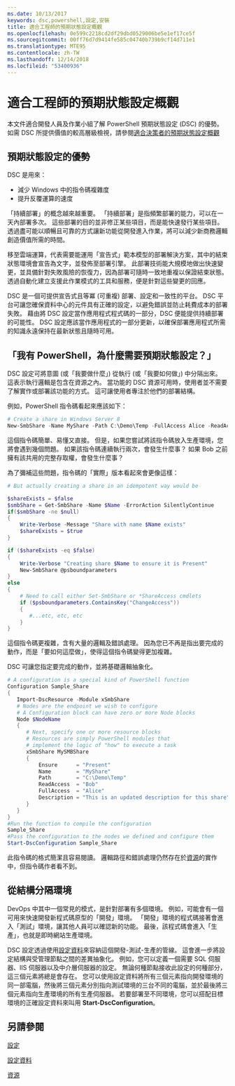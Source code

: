 ```yaml
---
ms.date: 10/13/2017
keywords: dsc,powershell,設定,安裝
title: 適合工程師的預期狀態設定概觀
ms.openlocfilehash: 0e599c2218cd2df29dbd0529006be5e1ef17ce5f
ms.sourcegitcommit: 00ff76d7d9414fe585c04740b739b9cf14d711e1
ms.translationtype: MTE95
ms.contentlocale: zh-TW
ms.lasthandoff: 12/14/2018
ms.locfileid: "53400936"
---
```

# <a name="desired-state-configuration-overview-for-engineers"></a>適合工程師的預期狀態設定概觀

本文件適合開發人員及作業小組了解 PowerShell 預期狀態設定 (DSC) 的優勢。
如需 DSC 所提供價值的較高層級檢視，請參閱[適合決策者的預期狀態設定概觀](decisionMaker.md)

## <a name="benefits-of-desired-state-configuration"></a>預期狀態設定的優勢

DSC 是用來：

- 減少 Windows 中的指令碼複雜度
- 提升反覆運算的速度

「持續部署」的概念越來越重要。
「持續部署」是指頻繁部署的能力，可以在一天內部署多次。
這些部署的目的並非修正某些項目，而是能快速發行某些項目。
透過盡可能以順暢且可靠的方式讓新功能從開發進入作業，將可以減少新商務邏輯創造價值所需的時間。

移至雲端運算，代表需要能運用「宣告式」範本模型的部署解決方案，其中的結束狀態環境會宣告為文字，並發佈至部署引擎。
此部署技術能大規模地做出快速變更，並具備針對失敗風險的恢復力，因為部署可隨時一致地重複以保證結束狀態。
透過自動化建立支援此作業模式的工具和服務，便是針對這些變更的回應。

DSC 是一個可提供宣告式且等冪 (可重複) 部署、設定和一致性的平台。
DSC 平台可讓您確保資料中心的元件具有正確的設定，以避免錯誤並防止耗費成本的部署失敗。
藉由將 DSC 設定當作應用程式程式碼的一部分，DSC 便能提供持續部署的可能性。
DSC 設定應該當作應用程式的一部分更新，以確保部署應用程式所需的知識永遠保持在最新狀態且隨時可用。

## <a name="i-have-powershell-why-do-i-need-desired-state-configuration"></a>「我有 PowerShell，為什麼需要預期狀態設定？」

DSC 設定可將意圖 (或「我要做什麼」) 從執行 (或「我要如何做」) 中分隔出來。
這表示執行邏輯是包含在資源之內。
當功能的 DSC 資源可用時，使用者並不需要了解實作或部署該功能的方式。
這可讓使用者專注於他們的部署結構。

例如，PowerShell 指令碼看起來應該如下：
```powershell
# Create a share in Windows Server 8
New-SmbShare -Name MyShare -Path C:\Demo\Temp -FullAccess Alice -ReadAccess Bob
```
這個指令碼簡單、易懂又直接。
但是，如果您嘗試將該指令碼放入生產環境，您將會遇到幾個問題。
如果該指令碼連續執行兩次，會發生什麼事？
如果 Bob 之前擁有該共用的完整存取權，會發生什麼事？

為了彌補這些問題，指令碼的「實際」版本看起來會更像這樣：
```powershell
# But actually creating a share in an idempotent way would be

$shareExists = $false
$smbShare = Get-SmbShare -Name $Name -ErrorAction SilentlyContinue
if($smbShare -ne $null)
{
    Write-Verbose -Message "Share with name $Name exists"
    $shareExists = $true
}

if ($shareExists -eq $false)
{
    Write-Verbose "Creating share $Name to ensure it is Present"
    New-SmbShare @psboundparameters
}
else
{
    # Need to call either Set-SmbShare or *ShareAccess cmdlets
    if ($psboundparameters.ContainsKey("ChangeAccess"))
    {
       #...etc, etc, etc
    }
}
```

這個指令碼更複雜，含有大量的邏輯及錯誤處理。
因為您已不再是指出要完成的動作，而是「要如何這麼做」，使得這個指令碼變得更加複雜。

DSC 可讓您指定要完成的動作，並將基礎邏輯抽象化。

```powershell
# A configuration is a special kind of PowerShell function
Configuration Sample_Share
{
   Import-DscResource -Module xSmbShare
   # Nodes are the endpoint we wish to configure
   # A Configuration block can have zero or more Node blocks
   Node $NodeName
   {
      # Next, specify one or more resource blocks
      # Resources are simply PowerShell modules that
      # implement the logic of "how" to execute a task
      xSmbShare MySMBShare
      {
          Ensure      = "Present"
          Name        = "MyShare"
          Path        = "C:\Demo\Temp"
          ReadAccess  = "Bob"
          FullAccess  = "Alice"
          Description = "This is an updated description for this share"
      }
   }
}
#Run the function to compile the configuration
Sample_Share
#Pass the configuration to the nodes we defined and configure them
Start-DscConfiguration Sample_Share
```

此指令碼的格式簡潔且容易閱讀。
邏輯路徑和錯誤處理仍然存在於[資源](../resources/resources.md)的實作中，但指令碼作者看不到。

## <a name="separating-environment-from-structure"></a>從結構分隔環境

DevOps 中其中一個常見的模式，是針對部署有多個環境。
例如，可能會有一個可用來快速開發新程式碼原型的「開發」環境。
「開發」環境的程式碼接著會進入「測試」環境，讓其他人員可以確認新的功能。
最後，該程式碼會進入「生產」，也就是即時網站生產環境。

DSC 設定透過使用[設定資料](../configurations/configData.md)來容納這個開發-測試-生產的管線。
這會進一步將設定結構與受管理節點之間的差異抽象化。
例如，您可以定義一個需要 SQL 伺服器、IIS 伺服器以及中介層伺服器的設定。
無論何種節點接收此設定的何種部分，這三個元素將總是會存在。
您可以使用設定資料將所有三個元素指向開發環境的同一部電腦，然後將三個元素分別指向測試環境的三台不同的電腦，並於最後將三個元素指向生產環境的所有生產伺服器。
若要部署至不同環境，您可以搭配目標環境的正確設定資料來叫用 **Start-DscConfiguration**。

## <a name="see-also"></a>另請參閱

[設定](../configurations/configurations.md)

[設定資料](../configurations/configData.md)

[資源](../resources/resources.md)
